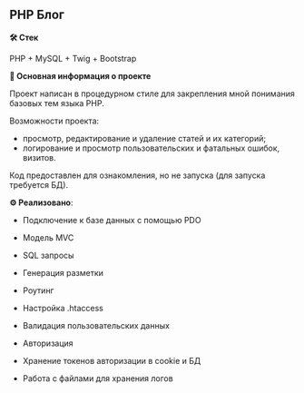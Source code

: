 ## PHP Блог

**🛠️ Стек**

PHP + MySQL + Twig + Bootstrap

**💬 Основная информация о проекте**

Проект написан в процедурном стиле для закрепления мной понимания базовых тем языка PHP.

Возможности проекта:
  -  просмотр, редактирование и удаление статей и их категорий;
  -  логирование и просмотр пользовательских и фатальных ошибок, визитов.

Код предоставлен для ознакомления, но не запуска (для запуска требуется БД).

**⚙️ Реализовано**: 

  -  Подключение к базе данных с помощью PDO

  -  Модель MVC

  -  SQL запросы
       
  -  Генерация разметки
       
  -  Роутинг
       
  -  Настройка .htaccess
       
  -  Валидация пользовательских данных
    
  -  Авторизация
    
  -  Хранение токенов авторизации в cookie и БД

  -  Работа с файлами для хранения логов
